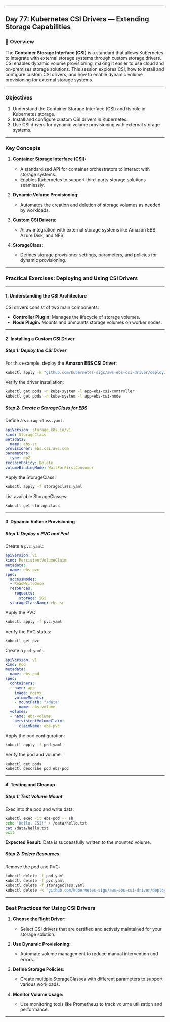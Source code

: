 ﻿---

## Day 77: Kubernetes CSI Drivers — Extending Storage Capabilities

### 📘 Overview

The **Container Storage Interface (CSI)** is a standard that allows Kubernetes to integrate with external storage systems through custom storage drivers. CSI enables dynamic volume provisioning, making it easier to use cloud and on-premises storage solutions. This session explores CSI, how to install and configure custom CSI drivers, and how to enable dynamic volume provisioning for external storage systems.

---

### Objectives

1. Understand the Container Storage Interface (CSI) and its role in Kubernetes storage.  
2. Install and configure custom CSI drivers in Kubernetes.  
3. Use CSI drivers for dynamic volume provisioning with external storage systems.  

---

### Key Concepts

1. **Container Storage Interface (CSI):**  
   - A standardized API for container orchestrators to interact with storage systems.  
   - Enables Kubernetes to support third-party storage solutions seamlessly.  

2. **Dynamic Volume Provisioning:**  
   - Automates the creation and deletion of storage volumes as needed by workloads.  

3. **Custom CSI Drivers:**  
   - Allow integration with external storage systems like Amazon EBS, Azure Disk, and NFS.  

4. **StorageClass:**  
   - Defines storage provisioner settings, parameters, and policies for dynamic provisioning.  

---


### Practical Exercises: Deploying and Using CSI Drivers

---

#### 1. Understanding the CSI Architecture

CSI drivers consist of two main components:
- **Controller Plugin:** Manages the lifecycle of storage volumes.  
- **Node Plugin:** Mounts and unmounts storage volumes on worker nodes.  

---

#### 2. Installing a Custom CSI Driver

##### Step 1: Deploy the CSI Driver
For this example, deploy the **Amazon EBS CSI Driver**:
```bash
kubectl apply -k "github.com/kubernetes-sigs/aws-ebs-csi-driver/deploy/kubernetes/overlays/stable/ecr/?ref=release-1.12"
```

Verify the driver installation:
```bash
kubectl get pods -n kube-system -l app=ebs-csi-controller
kubectl get pods -n kube-system -l app=ebs-csi-node
```

##### Step 2: Create a StorageClass for EBS
Define a `storageclass.yaml`:
```yaml
apiVersion: storage.k8s.io/v1
kind: StorageClass
metadata:
  name: ebs-sc
provisioner: ebs.csi.aws.com
parameters:
  type: gp2
reclaimPolicy: Delete
volumeBindingMode: WaitForFirstConsumer
```

Apply the StorageClass:
```bash
kubectl apply -f storageclass.yaml
```

List available StorageClasses:
```bash
kubectl get storageclass
```

---

#### 3. Dynamic Volume Provisioning

##### Step 1: Deploy a PVC and Pod
Create a `pvc.yaml`:
```yaml
apiVersion: v1
kind: PersistentVolumeClaim
metadata:
  name: ebs-pvc
spec:
  accessModes:
  - ReadWriteOnce
  resources:
    requests:
      storage: 5Gi
  storageClassName: ebs-sc
```

Apply the PVC:
```bash
kubectl apply -f pvc.yaml
```

Verify the PVC status:
```bash
kubectl get pvc
```

Create a `pod.yaml`:
```yaml
apiVersion: v1
kind: Pod
metadata:
  name: ebs-pod
spec:
  containers:
  - name: app
    image: nginx
    volumeMounts:
    - mountPath: "/data"
      name: ebs-volume
  volumes:
  - name: ebs-volume
    persistentVolumeClaim:
      claimName: ebs-pvc
```

Apply the pod configuration:
```bash
kubectl apply -f pod.yaml
```

Verify the pod and volume:
```bash
kubectl get pods
kubectl describe pod ebs-pod
```

---

#### 4. Testing and Cleanup

##### Step 1: Test Volume Mount
Exec into the pod and write data:
```bash
kubectl exec -it ebs-pod -- sh
echo "Hello, CSI!" > /data/hello.txt
cat /data/hello.txt
exit
```

**Expected Result:** Data is successfully written to the mounted volume.

##### Step 2: Delete Resources
Remove the pod and PVC:
```bash
kubectl delete -f pod.yaml
kubectl delete -f pvc.yaml
kubectl delete -f storageclass.yaml
kubectl delete -k "github.com/kubernetes-sigs/aws-ebs-csi-driver/deploy/kubernetes/overlays/stable/ecr/?ref=release-1.12"
```

---


### Best Practices for Using CSI Drivers

1. **Choose the Right Driver:**  
   - Select CSI drivers that are certified and actively maintained for your storage solution.  

2. **Use Dynamic Provisioning:**  
   - Automate volume management to reduce manual intervention and errors.  

3. **Define Storage Policies:**  
   - Create multiple StorageClasses with different parameters to support various workloads.  

4. **Monitor Volume Usage:**  
   - Use monitoring tools like Prometheus to track volume utilization and performance.  

---